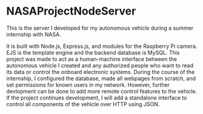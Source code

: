 # NASAProjectNodeServer
This is the server I developed for my autonomous vehicle during a summer internship with NASA.

It is built with Node.js, Express.js, and modules for the Raspberry Pi camera. EJS is the template engine and the backend database is MySQL. This project was made to act as a human-machine interface between the autonomous vehicle I created and any authorized people who want to read its data or control the onboard electronic systems. During the course of the internship, I configured the database, made all webpages from scratch, and set permissions for known users in my network. However, further devlopment can be done to add more remote control features to the vehicle. If the project continues development, I will add a standalone interface to control all components of the vehicle over HTTP using JSON.

